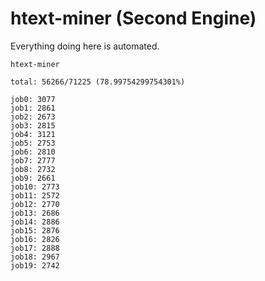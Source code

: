 # htext-miner (Second Engine)

Everything doing here is automated.

```
htext-miner

total: 56266/71225 (78.99754299754301%)

job0: 3077
job1: 2861
job2: 2673
job3: 2815
job4: 3121
job5: 2753
job6: 2810
job7: 2777
job8: 2732
job9: 2661
job10: 2773
job11: 2572
job12: 2770
job13: 2686
job14: 2886
job15: 2876
job16: 2826
job17: 2888
job18: 2967
job19: 2742
```